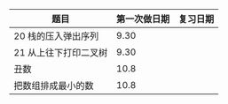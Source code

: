 | 题目                  | 第一次做日期 | 复习日期 |
| --------------------- | ------------ | -------- |
| 20 栈的压入弹出序列   | 9.30         |          |
| 21 从上往下打印二叉树 | 9.30         |          |
| 丑数                  | 10.8         |          |
| 把数组排成最小的数    | 10.8         |          |





